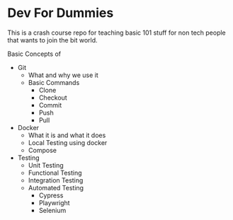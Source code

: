 # Dev For Dummies

This is a crash course repo for teaching basic 101 stuff for non tech people that wants to join the bit world.

Basic Concepts of

- Git
    - What and why we use it
    - Basic Commands
        - Clone
        - Checkout
        - Commit
        - Push
        - Pull
- Docker
    - What it is and what it does
    - Local Testing using docker
    - Compose
- Testing
    - Unit Testing
    - Functional Testing
    - Integration Testing
    - Automated Testing
        - Cypress
        - Playwright
        - Selenium
